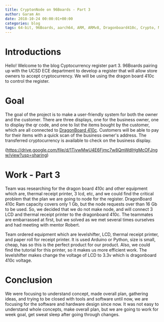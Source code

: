```yaml
---
title: CryptonNode on 96Boards - Part 3
author: Garam An
date: 2018-10-24 00:00:01+00:00
categories: blog
tags: 64-bit, 96Boards, aarch64, ARM, ARMv8, Dragonboard410c, Crypto, Mining, Node, Business, QR, UCSD, Cryptocurrency, LCD
---
```

	
# Introductions

Hello! Welcome to the blog Cyptocurrency register part 3. 96Boards pairing up with the UCSD ECE department to develop a register that will allow store owners to accept cryptocurrency. We will be using the dragon board 410c to control the register. 

# Goal 
	
The goal of the project is to make a user-friendly system for both the owner and the customer. There are three displays, one for the business owner, one to display the qr code, and one to list the items bought by the customer, which are all connected to [DragonBoard 410c](http://www.96boards.org/product/dragonboard410c/). Customers will be able to pay for their items with a quick scan of the business owner's address. The transferred cryptocurrency is available to check on the business display.

(https://drive.google.com/file/d/1TivwMwU4E6Fjmc7w8QmWdlHgMcOFJngw/view?usp=sharing)

# Work - Part 3

Team was researching for the dragon board 410c and other equipment which are, thermal receipt printer, 3 lcd, etc, and we could find the critical problem that the plan we are going to node for the register. DragonBoard 410c Ram capacity covers only 1 Gb, but the node requests over than 16 Gb to be used. So, we decided that we do not make node, and will connect 3 LCD and thermal receipt printer to the dragonboard 410c. The teammates are embarrassed at first, but we solved as we met several times ourselves and had meeting with mentor Robert.

Team ordered equipment which are levelshifter, LCD, thermal receipt printer, and paper roll for receipt printer. It is used Arduino or Python, size is small, cheap, has so this is the perfect product for our product. Also, we could find the tutorial for this printer, so it makes us more efficient work. The levelshifter makes change the voltage of LCD to 3.3v which is dragonboard 410c voltage.

# Conclusion

We were focusing to understand concept, made overall plan, gathering ideas, and trying to be closed with tools and software until now, we are focusing for the software and hardware design since now. It was not easy to understand whole concepts, make overall plan, but we are going to work for week goal, get sweat sleep after going through changes.
